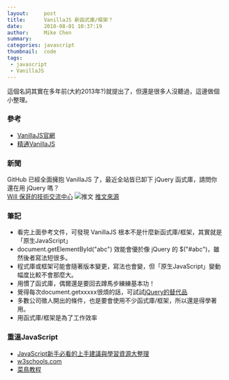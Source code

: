```yaml
---
layout:     post
title:      VanillaJS 新函式庫/框架？
date:       2018-08-01 10:37:19
author:     Mike Chen
summary:    
categories: javascript
thumbnail:  code
tags:
 - javascript
 - VanillaJS
---
```


這個名詞其實在多年前(大約2013年?)就提出了，但還是很多人沒聽過，這邊做個小整理。

### 參考
* [VanillaJS官網](http://vanilla-js.com/)
* [精通VanillaJS](https://www.ithome.com.tw/voice/106182)

### 新聞
GitHub 已經全面擁抱 VanillaJS 了，最近全站皆已卸下 jQuery 函式庫，請問你還在用 jQuery 嗎？<br>
[Will 保哥的技術交流中心](https://www.facebook.com/will.fans/posts/2206277232734742)
![推文](https://i.imgur.com/WNNTnKj.png)
[推文來源](https://twitter.com/mislav/status/1022058279000842240)

### 筆記
* 看完上面參考文件，可發現 VanillaJS 根本不是什麼新函式庫/框架，其實就是「原生JavaScript」
* document.getElementById("abc") 效能會優於像 jQuery 的 $("#abc")，雖然後者寫法短很多。
* 程式庫或框架可能會隨著版本變更，寫法也會變，但「原生JavaScript」變動幅度比較不會那麼大。
* 用慣了函式庫，偶爾還是要回去蹲馬步練練基本功！
* 覺得每次document.getxxxxx很煩的話，可試試[jQuery的替代品](https://github.com/LucaRainone/jquasi)
* 多數公司徵人開出的條件，也是要會使用不少函式庫/框架，所以還是得學著用。
* 用函式庫/框架是為了工作效率

### 重溫JavaScript
* [JavaScript新手必看的上手建議與學習資源大整理](https://www.ithome.com.tw/guest-post/103747)
* [w3schools.com](https://www.w3schools.com/js/default.asp)
* [菜鳥教程](http://www.runoob.com/)